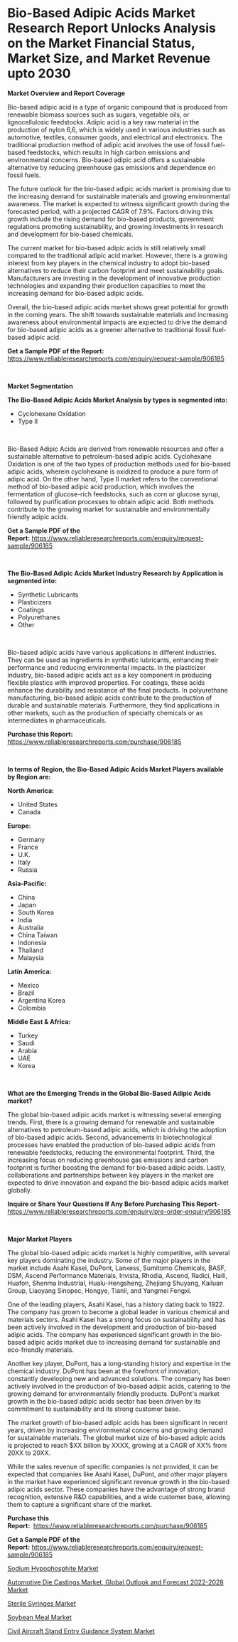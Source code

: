 <p><h1>Bio-Based Adipic Acids Market Research Report Unlocks Analysis on the Market Financial Status, Market Size, and Market Revenue upto 2030</h1></p><p><strong>Market Overview and Report Coverage</strong></p>
<p><p>Bio-based adipic acid is a type of organic compound that is produced from renewable biomass sources such as sugars, vegetable oils, or lignocellulosic feedstocks. Adipic acid is a key raw material in the production of nylon 6,6, which is widely used in various industries such as automotive, textiles, consumer goods, and electrical and electronics. The traditional production method of adipic acid involves the use of fossil fuel-based feedstocks, which results in high carbon emissions and environmental concerns. Bio-based adipic acid offers a sustainable alternative by reducing greenhouse gas emissions and dependence on fossil fuels.</p><p>The future outlook for the bio-based adipic acids market is promising due to the increasing demand for sustainable materials and growing environmental awareness. The market is expected to witness significant growth during the forecasted period, with a projected CAGR of 7.9%. Factors driving this growth include the rising demand for bio-based products, government regulations promoting sustainability, and growing investments in research and development for bio-based chemicals.</p><p>The current market for bio-based adipic acids is still relatively small compared to the traditional adipic acid market. However, there is a growing interest from key players in the chemical industry to adopt bio-based alternatives to reduce their carbon footprint and meet sustainability goals. Manufacturers are investing in the development of innovative production technologies and expanding their production capacities to meet the increasing demand for bio-based adipic acids.</p><p>Overall, the bio-based adipic acids market shows great potential for growth in the coming years. The shift towards sustainable materials and increasing awareness about environmental impacts are expected to drive the demand for bio-based adipic acids as a greener alternative to traditional fossil fuel-based adipic acid.</p></p>
<p><strong>Get a Sample PDF of the Report:</strong> <a href="https://www.reliableresearchreports.com/enquiry/request-sample/906185">https://www.reliableresearchreports.com/enquiry/request-sample/906185</a></p>
<p>&nbsp;</p>
<p><strong>Market Segmentation</strong></p>
<p><strong>The Bio-Based Adipic Acids Market Analysis by types is segmented into:</strong></p>
<p><ul><li>Cyclohexane Oxidation</li><li>Type II</li></ul></p>
<p>&nbsp;</p>
<p><p>Bio-Based Adipic Acids are derived from renewable resources and offer a sustainable alternative to petroleum-based adipic acids. Cyclohexane Oxidation is one of the two types of production methods used for bio-based adipic acids, wherein cyclohexane is oxidized to produce a pure form of adipic acid. On the other hand, Type II market refers to the conventional method of bio-based adipic acid production, which involves the fermentation of glucose-rich feedstocks, such as corn or glucose syrup, followed by purification processes to obtain adipic acid. Both methods contribute to the growing market for sustainable and environmentally friendly adipic acids.</p></p>
<p><strong>Get a Sample PDF of the Report:</strong>&nbsp;<a href="https://www.reliableresearchreports.com/enquiry/request-sample/906185">https://www.reliableresearchreports.com/enquiry/request-sample/906185</a></p>
<p>&nbsp;</p>
<p><strong>The Bio-Based Adipic Acids Market Industry Research by Application is segmented into:</strong></p>
<p><ul><li>Synthetic Lubricants</li><li>Plasticizers</li><li>Coatings</li><li>Polyurethanes</li><li>Other</li></ul></p>
<p>&nbsp;</p>
<p><p>Bio-based adipic acids have various applications in different industries. They can be used as ingredients in synthetic lubricants, enhancing their performance and reducing environmental impacts. In the plasticizer industry, bio-based adipic acids act as a key component in producing flexible plastics with improved properties. For coatings, these acids enhance the durability and resistance of the final products. In polyurethane manufacturing, bio-based adipic acids contribute to the production of durable and sustainable materials. Furthermore, they find applications in other markets, such as the production of specialty chemicals or as intermediates in pharmaceuticals.</p></p>
<p><strong>Purchase this Report:</strong>&nbsp; <a href="https://www.reliableresearchreports.com/purchase/906185">https://www.reliableresearchreports.com/purchase/906185</a></p>
<p>&nbsp;</p>
<p><strong>In terms of Region, the Bio-Based Adipic Acids Market Players available by Region are:</strong></p>
<p>
    <p> <strong> North America: </strong>
        <ul>
            <li>United States</li>
            <li>Canada</li>
        </ul>
        </p> 
    <p> <strong> Europe: </strong>
        <ul>
            <li>Germany</li>
            <li>France</li>
            <li>U.K.</li>
            <li>Italy</li>
            <li>Russia</li>
        </ul>
        </p> 
    <p> <strong> Asia-Pacific: </strong>
        <ul>
            <li>China</li>
            <li>Japan</li>
            <li>South Korea</li>
            <li>India</li>
            <li>Australia</li>
            <li>China Taiwan</li>
            <li>Indonesia</li>
            <li>Thailand</li>
            <li>Malaysia</li>
        </ul>
        </p> 
    <p> <strong> Latin America: </strong>
        <ul>
            <li>Mexico</li>
            <li>Brazil</li>
            <li>Argentina Korea</li>
            <li>Colombia</li>
        </ul>
        </p> 
    <p> <strong> Middle East & Africa: </strong>
        <ul>
            <li>Turkey</li>
            <li>Saudi</li>
            <li>Arabia</li>
            <li>UAE</li>
            <li>Korea</li>
        </ul>
    </p>
    </p>
<p>&nbsp;</p>
<p><strong>What are the Emerging Trends in the Global Bio-Based Adipic Acids market?</strong></p>
<p><p>The global bio-based adipic acids market is witnessing several emerging trends. First, there is a growing demand for renewable and sustainable alternatives to petroleum-based adipic acids, which is driving the adoption of bio-based adipic acids. Second, advancements in biotechnological processes have enabled the production of bio-based adipic acids from renewable feedstocks, reducing the environmental footprint. Third, the increasing focus on reducing greenhouse gas emissions and carbon footprint is further boosting the demand for bio-based adipic acids. Lastly, collaborations and partnerships between key players in the market are expected to drive innovation and expand the bio-based adipic acids market globally.</p></p>
<p><strong>Inquire or Share Your Questions If Any Before Purchasing This Report</strong>- <a href="https://www.reliableresearchreports.com/enquiry/pre-order-enquiry/906185">https://www.reliableresearchreports.com/enquiry/pre-order-enquiry/906185</a></p>
<p>&nbsp;</p>
<p><strong>Major Market Players</strong></p>
<p><p>The global bio-based adipic acids market is highly competitive, with several key players dominating the industry. Some of the major players in the market include Asahi Kasei, DuPont, Lanxess, Sumitomo Chemicals, BASF, DSM, Ascend Performance Materials, Invista, Rhodia, Ascend, Radici, Haili, Huafon, Shenma Industrial, Hualu-Hengsheng, Zhejiang Shuyang, Kailuan Group, Liaoyang Sinopec, Hongye, Tianli, and Yangmei Fengxi.</p><p>One of the leading players, Asahi Kasei, has a history dating back to 1922. The company has grown to become a global leader in various chemical and materials sectors. Asahi Kasei has a strong focus on sustainability and has been actively involved in the development and production of bio-based adipic acids. The company has experienced significant growth in the bio-based adipic acids market due to increasing demand for sustainable and eco-friendly materials.</p><p>Another key player, DuPont, has a long-standing history and expertise in the chemical industry. DuPont has been at the forefront of innovation, constantly developing new and advanced solutions. The company has been actively involved in the production of bio-based adipic acids, catering to the growing demand for environmentally friendly products. DuPont's market growth in the bio-based adipic acids sector has been driven by its commitment to sustainability and its strong customer base.</p><p>The market growth of bio-based adipic acids has been significant in recent years, driven by increasing environmental concerns and growing demand for sustainable materials. The global market size of bio-based adipic acids is projected to reach $XX billion by XXXX, growing at a CAGR of XX% from 20XX to 20XX.</p><p>While the sales revenue of specific companies is not provided, it can be expected that companies like Asahi Kasei, DuPont, and other major players in the market have experienced significant revenue growth in the bio-based adipic acids sector. These companies have the advantage of strong brand recognition, extensive R&D capabilities, and a wide customer base, allowing them to capture a significant share of the market.</p></p>
<p><strong>Purchase this Report:</strong>&nbsp;&nbsp;<a href="https://www.reliableresearchreports.com/purchase/906185">https://www.reliableresearchreports.com/purchase/906185</a></p>
<p></p>
<p><strong>Get a Sample PDF of the Report:</strong>&nbsp;<a href="https://www.reliableresearchreports.com/enquiry/request-sample/906185">https://www.reliableresearchreports.com/enquiry/request-sample/906185</a></p>
<p><p><a href="https://www.linkedin.com/pulse/sodium-hypophosphite-market-size-share-global-analysis-cryqe/">Sodium Hypophosphite Market</a></p><p><a href="https://issuu.com/reportprime-2/docs/automotive-die-castings-market-global-outlook-and-?fr=xKAE9_zU1NQ">Automotive Die Castings Market, Global Outlook and Forecast 2022-2028 Market</a></p><p><a href="https://www.reportprime.com/sterile-syringes-r8234">Sterile Syringes Market</a></p><p><a href="https://www.reportprime.com/soybean-meal-r6138">Soybean Meal Market</a></p><p><a href="https://medium.com/@judithhoffman05/civil-aircraft-stand-entry-guidance-system-market-size-growth-forecast-2023-2030-c410a0caee65">Civil Aircraft Stand Entry Guidance System Market</a></p></p>